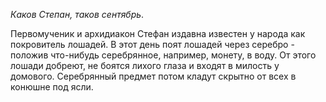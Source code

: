 _Каков Степан, таков сентябрь_.

Первомученик и архидиакон Стефан издавна известен у народа как покровитель лошадей. В этот день поят лошадей через серебро - положив что-нибудь серебрянное, например, монету, в воду. От этого лошади добреют, не боятся лихого глаза и входят в милость у домового. Серебрянный предмет потом кладут скрытно от всех в конюшне под ясли.